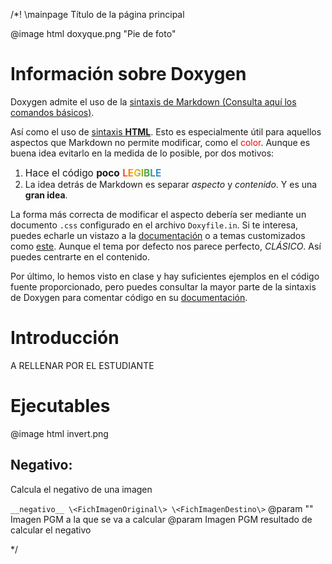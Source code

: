 /*! \mainpage Título de la página principal

@image html doxyque.png "Pie de foto"

# Información sobre Doxygen
Doxygen admite el uso de la [sintaxis de Markdown (Consulta aquí los comandos básicos)](https://www.markdownguide.org/basic-syntax).

Así como el uso de  <a href="https://htmlcheatsheet.com/">sintaxis <strong>HTML</strong></a>. Esto es especialmente útil
para aquellos aspectos que Markdown no permite modificar, como el <span  style="color:red">color</span>. Aunque es buena idea evitarlo en la medida de lo posible, por dos
motivos:

1. <span style="font-size:1.1em">Hace el código <strong>poco</strong> <span style="  background-image: linear-gradient(to left, #4285f4, #34a853, #fbbc05, #ea4335); -webkit-background-clip: text; color: transparent;"> <strong> LEGIBLE </strong> </span></span>
2. La idea detrás de Markdown es separar _aspecto_ y _contenido_. Y es una __gran idea__.

La forma más correcta de modificar el aspecto debería ser mediante un documento ``.css`` configurado en el archivo ``Doxyfile.in``.
Si te interesa, puedes echarle un vistazo a la [documentación](https://www.doxygen.nl/manual/customize.html) o a
temas customizados como [este](https://jothepro.github.io/doxygen-awesome-css/). Aunque el tema por defecto nos parece
perfecto, _CLÁSICO_. Así puedes centrarte en el contenido.

Por último, lo hemos visto en clase y hay suficientes ejemplos en el código fuente proporcionado, pero puedes consultar la
mayor parte de la sintaxis de Doxygen para comentar código en su
[documentación](https://www.doxygen.nl/manual/docblocks.html).

# Introducción

A RELLENAR POR EL ESTUDIANTE

# Ejecutables

@image html invert.png
## Negativo:

Calcula el negativo de una imagen

`__negativo__ \<FichImagenOriginal\> \<FichImagenDestino\>`
@param "<FichImagenOriginal>" Imagen PGM a la que se va a calcular
@param <FichImagenDestino> Imagen PGM resultado de calcular el negativo



*/
